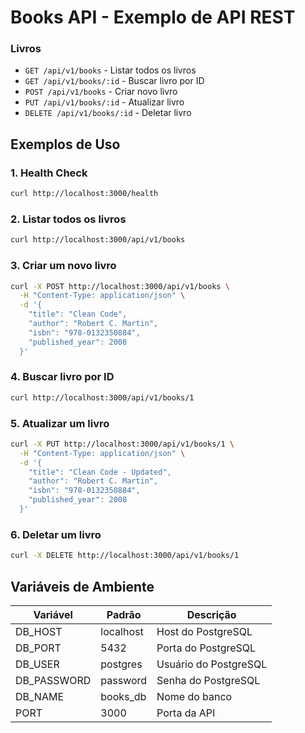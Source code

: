 # Books API - Exemplo de API REST

### Livros
- `GET /api/v1/books` - Listar todos os livros
- `GET /api/v1/books/:id` - Buscar livro por ID
- `POST /api/v1/books` - Criar novo livro
- `PUT /api/v1/books/:id` - Atualizar livro
- `DELETE /api/v1/books/:id` - Deletar livro

## Exemplos de Uso

### 1. Health Check
```bash
curl http://localhost:3000/health
```

### 2. Listar todos os livros
```bash
curl http://localhost:3000/api/v1/books
```

### 3. Criar um novo livro
```bash
curl -X POST http://localhost:3000/api/v1/books \
  -H "Content-Type: application/json" \
  -d '{
    "title": "Clean Code",
    "author": "Robert C. Martin",
    "isbn": "978-0132350884",
    "published_year": 2008
  }'
```

### 4. Buscar livro por ID
```bash
curl http://localhost:3000/api/v1/books/1
```

### 5. Atualizar um livro
```bash
curl -X PUT http://localhost:3000/api/v1/books/1 \
  -H "Content-Type: application/json" \
  -d '{
    "title": "Clean Code - Updated",
    "author": "Robert C. Martin",
    "isbn": "978-0132350884",
    "published_year": 2008
  }'
```

### 6. Deletar um livro
```bash
curl -X DELETE http://localhost:3000/api/v1/books/1
```

## Variáveis de Ambiente

| Variável | Padrão | Descrição |
|----------|--------|-----------|
| DB_HOST | localhost | Host do PostgreSQL |
| DB_PORT | 5432 | Porta do PostgreSQL |
| DB_USER | postgres | Usuário do PostgreSQL |
| DB_PASSWORD | password | Senha do PostgreSQL |
| DB_NAME | books_db | Nome do banco |
| PORT | 3000 | Porta da API |